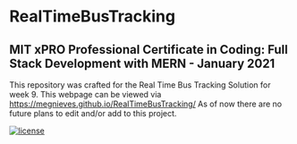 # RealTimeBusTracking
## MIT xPRO Professional Certificate in Coding: Full Stack Development with MERN - January 2021

This repository was crafted for the Real Time Bus Tracking Solution for week 9. This webpage can be viewed via https://megnieves.github.io/RealTimeBusTracking/ As of now there are no future plans to edit and/or add to this project. 

[![license](https://img.shields.io/github/license/DAVFoundation/captain-n3m0.svg?style=flat-square)](https://github.com/MegNieves/RealTimeBusTracking/blob/c033c9d43f08a7437dd6ad0b9e87decd46ea5510/LICENSE)

